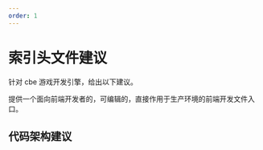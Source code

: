```yaml
---
order: 1
---
```


# 索引头文件建议

针对 cbe 游戏开发引擎，给出以下建议。

提供一个面向前端开发者的，可编辑的，直接作用于生产环境的前端开发文件入口。

## 代码架构建议
